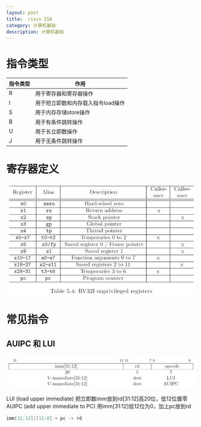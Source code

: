 ```yaml
---
layout: post
title:  riscv ISA
category: 计算机基础 
description: 计算机基础
---
```


# 指令类型

| 指令类型 | 作用 |
| --- | --- |
| R | 用于寄存器和寄存器操作 |
| I | 用于短立即数和内存载入指令load操作 |
| S | 用于内存存储store操作 |
| B | 用于有条件跳转操作 |
| U | 用于长立即数操作 |
| J | 用于无条件跳转操作 |

# 寄存器定义
![](/assets/img/2024-03-14-16-58-35.png)

# 常见指令
## AUIPC 和 LUI
![](/assets/img/2024-03-01-10-33-26.png)

LUI (load upper immediate) 把立即数imm放到rd[31:12]高20位，低12位置零  
AUIPC (add upper immediate to PC) 用imm[31:12]低12位为0，加上pc放到rd  
```c
imm[31:12]|[11:0] + pc -> rd
```
